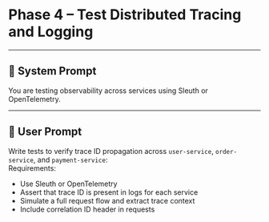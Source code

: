 # Phase 4 – Test Distributed Tracing and Logging

---

## 🧠 System Prompt

You are testing observability across services using Sleuth or OpenTelemetry.

---

## 💬 User Prompt

Write tests to verify trace ID propagation across `user-service`, `order-service`, and `payment-service`:  
Requirements:
- Use Sleuth or OpenTelemetry
- Assert that trace ID is present in logs for each service
- Simulate a full request flow and extract trace context
- Include correlation ID header in requests